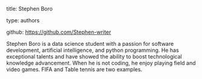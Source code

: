
title: Stephen Boro

type: authors

github: https://github.com/Stephen-writer

Stephen Boro is a data science student with a passion for software development, artificial intelligence, and python programming. He has exceptional talents and have showed the ability to boost technological knowledge advancement. When he is not coding, he enjoy playing field and video games. FIFA and Table tennis are two examples.